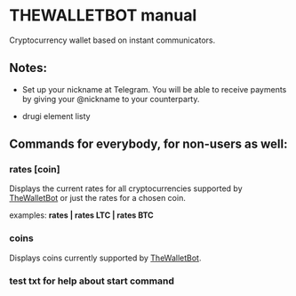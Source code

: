 # THEWALLETBOT manual


Cryptocurrency wallet based on instant communicators.


## Notes:


* Set up your nickname at Telegram. You will be able to receive payments by giving your @nickname  to your counterparty.


* drugi element listy


## Commands for everybody, for non-users as well:


### <strong>rates [coin]</strong>

Displays the current rates for all cryptocurrencies supported by <a href="http://thewalletbot.com/">TheWalletBot</a> or just the rates for a chosen coin.

examples: <strong>rates | rates LTC | rates BTC</strong>





### <strong>coins</strong>

Displays coins currently supported by <a href="http://thewalletbot.com/">TheWalletBot</a>.





### test txt for help about start command





